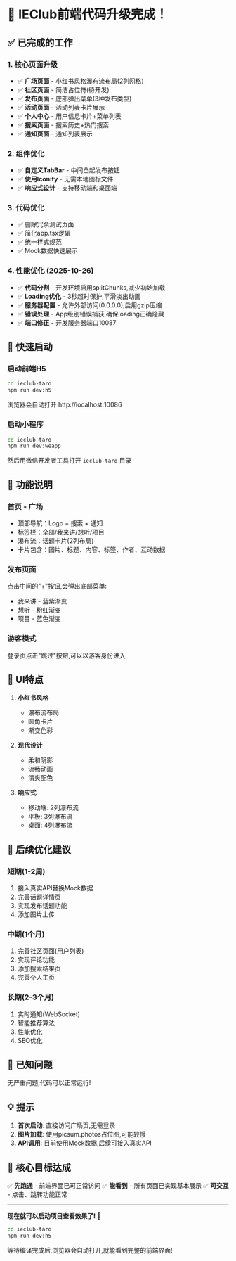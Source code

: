 # 🎉 IEClub前端代码升级完成！

## ✅ 已完成的工作

### 1. 核心页面升级
- ✅ **广场页面** - 小红书风格瀑布流布局(2列网格)
- ✅ **社区页面** - 简洁占位符(待开发)
- ✅ **发布页面** - 底部弹出菜单(3种发布类型)
- ✅ **活动页面** - 活动列表卡片展示
- ✅ **个人中心** - 用户信息卡片+菜单列表
- ✅ **搜索页面** - 搜索历史+热门搜索
- ✅ **通知页面** - 通知列表展示

### 2. 组件优化
- ✅ **自定义TabBar** - 中间凸起发布按钮
- ✅ **使用Iconify** - 无需本地图标文件
- ✅ **响应式设计** - 支持移动端和桌面端

### 3. 代码优化
- ✅ 删除冗余测试页面
- ✅ 简化app.tsx逻辑
- ✅ 统一样式规范
- ✅ Mock数据快速展示

### 4. 性能优化 (2025-10-26)
- ✅ **代码分割** - 开发环境启用splitChunks,减少初始加载
- ✅ **Loading优化** - 3秒超时保护,平滑淡出动画
- ✅ **服务器配置** - 允许外部访问(0.0.0.0),启用gzip压缩
- ✅ **错误处理** - App级别错误捕获,确保loading正确隐藏
- ✅ **端口修正** - 开发服务器端口10087

## 🚀 快速启动

### 启动前端H5
```bash
cd ieclub-taro
npm run dev:h5
```

浏览器会自动打开 http://localhost:10086

### 启动小程序
```bash
cd ieclub-taro
npm run dev:weapp
```

然后用微信开发者工具打开 `ieclub-taro` 目录

## 📱 功能说明

### 首页 - 广场
- 顶部导航：Logo + 搜索 + 通知
- 标签栏：全部/我来讲/想听/项目
- 瀑布流：话题卡片(2列布局)
- 卡片包含：图片、标题、内容、标签、作者、互动数据

### 发布页面
点击中间的"+"按钮,会弹出底部菜单:
- 我来讲 - 蓝紫渐变
- 想听 - 粉红渐变
- 项目 - 蓝色渐变

### 游客模式
登录页点击"跳过"按钮,可以以游客身份进入

## 🎨 UI特点

1. **小红书风格**
   - 瀑布流布局
   - 圆角卡片
   - 渐变色彩

2. **现代设计**
   - 柔和阴影
   - 流畅动画
   - 清爽配色

3. **响应式**
   - 移动端: 2列瀑布流
   - 平板: 3列瀑布流
   - 桌面: 4列瀑布流

## 📝 后续优化建议

### 短期(1-2周)
1. 接入真实API替换Mock数据
2. 完善话题详情页
3. 实现发布话题功能
4. 添加图片上传

### 中期(1个月)
1. 完善社区页面(用户列表)
2. 实现评论功能
3. 添加搜索结果页
4. 完善个人主页

### 长期(2-3个月)
1. 实时通知(WebSocket)
2. 智能推荐算法
3. 性能优化
4. SEO优化

## 🐛 已知问题

无严重问题,代码可以正常运行!

## 💡 提示

1. **首次启动**: 直接访问广场页,无需登录
2. **图片加载**: 使用picsum.photos占位图,可能较慢
3. **API调用**: 目前使用Mock数据,后续可接入真实API

## 🎯 核心目标达成

✅ **先跑通** - 前端界面已可正常访问
✅ **能看到** - 所有页面已实现基本展示
✅ **可交互** - 点击、跳转功能正常

---

**现在就可以启动项目查看效果了!** 🚀

```bash
cd ieclub-taro
npm run dev:h5
```

等待编译完成后,浏览器会自动打开,就能看到完整的前端界面!

